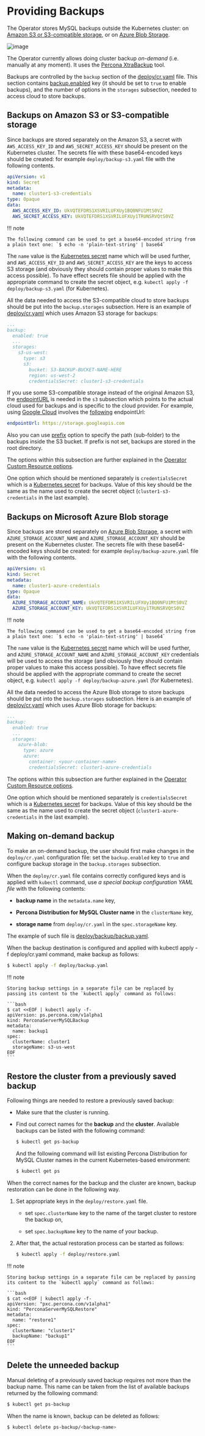 # Providing Backups

The Operator stores MySQL backups outside the
Kubernetes cluster: on [Amazon S3 or S3-compatible storage](https://en.wikipedia.org/wiki/Amazon_S3#S3_API_and_competing_services),
or on [Azure Blob Storage](https://azure.microsoft.com/en-us/services/storage/blobs/).

![image](assets/images/backup-s3.svg)

The Operator currently allows doing cluster backup *on-demand* (i.e. manually at
any moment). It uses the [Percona XtraBackup](https://docs.percona.com/percona-xtrabackup/latest/) tool.

Backups are controlled by the `backup` section of the
[deploy/cr.yaml](https://github.com/percona/percona-server-mysql-operator/blob/main/deploy/cr.yaml)
file. This section contains [backup.enabled](operator.md#backup-enabled) key (it should
be set to `true` to enable backups), and the number of options in the
`storages` subsection, needed to access cloud to store backups.

## Backups on Amazon S3 or S3-compatible storage

Since backups are stored separately on the Amazon S3, a secret with
`AWS_ACCESS_KEY_ID` and `AWS_SECRET_ACCESS_KEY` should be present on
the Kubernetes cluster. The secrets file with these base64-encoded keys should
be created: for example `deploy/backup-s3.yaml` file with the following
contents.

```yaml
apiVersion: v1
kind: Secret
metadata:
  name: cluster1-s3-credentials
type: Opaque
data:
  AWS_ACCESS_KEY_ID: UkVQTEFDRS1XSVRILUFXUy1BQ0NFU1MtS0VZ
  AWS_SECRET_ACCESS_KEY: UkVQTEFDRS1XSVRILUFXUy1TRUNSRVQtS0VZ
```

!!! note

    The following command can be used to get a base64-encoded string from
    a plain text one: `$ echo -n 'plain-text-string' | base64`

The `name` value is the [Kubernetes
secret](https://kubernetes.io/docs/concepts/configuration/secret/)
name which will be used further, and `AWS_ACCESS_KEY_ID` and
`AWS_SECRET_ACCESS_KEY` are the keys to access S3 storage (and
obviously they should contain proper values to make this access
possible). To have effect secrets file should be applied with the
appropriate command to create the secret object,
e.g. `kubectl apply -f deploy/backup-s3.yaml` (for Kubernetes).

All the data needed to access the S3-compatible cloud to store backups should be
put into the `backup.storages` subsection. Here is an example
of [deploy/cr.yaml](https://github.com/percona/percona-server-mysql-operator/blob/main/deploy/cr.yaml)
which uses Amazon S3 storage for backups:

```yaml
...
backup:
  enabled: true
  ...
  storages:
    s3-us-west:
      type: s3
      s3:
        bucket: S3-BACKUP-BUCKET-NAME-HERE
        region: us-west-2
        credentialsSecret: cluster1-s3-credentials
```

If you use some S3-compatible storage instead of the original
Amazon S3, the [endpointURL](https://docs.min.io/docs/aws-cli-with-minio.html) is needed in the `s3` subsection which points to the actual cloud used for backups and
is specific to the cloud provider. For example, using [Google Cloud](https://cloud.google.com) involves the [following](https://storage.googleapis.com) endpointUrl:

```yaml
endpointUrl: https://storage.googleapis.com
```

Also you can use [prefix](operator.md#backup-storages-s3-prefix) option to
specify the path (sub-folder) to the backups inside the S3 bucket. If prefix is
not set, backups are stored in the root directory.

The options within this subsection are further explained in the
[Operator Custom Resource options](operator.md#operator-backup-section).

One option which should be mentioned separately is
`credentialsSecret` which is a [Kubernetes
secret](https://kubernetes.io/docs/concepts/configuration/secret/)
for backups. Value of this key should be the same as the name used to
create the secret object (`cluster1-s3-credentials` in the last
example).

## Backups on Microsoft Azure Blob storage

Since backups are stored separately on [Azure Blob Storage](https://azure.microsoft.com/en-us/services/storage/blobs/),
a secret with `AZURE_STORAGE_ACCOUNT_NAME` and `AZURE_STORAGE_ACCOUNT_KEY` should be present on
the Kubernetes cluster. The secrets file with these base64-encoded keys should
be created: for example `deploy/backup-azure.yaml` file with the following
contents.

```yaml
apiVersion: v1
kind: Secret
metadata:
  name: cluster1-azure-credentials
type: Opaque
data:
  AZURE_STORAGE_ACCOUNT_NAME: UkVQTEFDRS1XSVRILUFXUy1BQ0NFU1MtS0VZ
  AZURE_STORAGE_ACCOUNT_KEY: UkVQTEFDRS1XSVRILUFXUy1TRUNSRVQtS0VZ
```

!!! note

    The following command can be used to get a base64-encoded string from
    a plain text one: `$ echo -n 'plain-text-string' | base64`

The `name` value is the [Kubernetes
secret](https://kubernetes.io/docs/concepts/configuration/secret/)
name which will be used further, and `AZURE_STORAGE_ACCOUNT_NAME` and
`AZURE_STORAGE_ACCOUNT_KEY` credentials will be used to access the storage
(and obviously they should contain proper values to make this access
possible). To have effect secrets file should be applied with the appropriate
command to create the secret object, e.g.
`kubectl apply -f deploy/backup-azure.yaml` (for Kubernetes).

All the data needed to access the Azure Blob storage to store backups should be
put into the `backup.storages` subsection. Here is an example
of [deploy/cr.yaml](https://github.com/percona/percona-server-mysql-operator/blob/main/deploy/cr.yaml)
which uses Azure Blob storage for backups:

```yaml
...
backup:
  enabled: true
  ...
  storages:
    azure-blob:
      type: azure
      azure:
        container: <your-container-name>
        credentialsSecret: cluster1-azure-credentials
```

The options within this subsection are further explained in the
[Operator Custom Resource options](operator.md#operator-backup-section).

One option which should be mentioned separately is
`credentialsSecret` which is a [Kubernetes
secret](https://kubernetes.io/docs/concepts/configuration/secret/)
for backups. Value of this key should be the same as the name used to
create the secret object (`cluster1-azure-credentials` in the last
example).

## Making on-demand backup

To make an on-demand backup, the user should first make changes in the
`deploy/cr.yaml` configuration file: set the `backup.enabled` key to
`true` and configure backup storage in the `backup.storages` subsection.

When the `deploy/cr.yaml` file
contains correctly configured keys and is applied with `kubectl` command, use
*a special backup configuration YAML file* with the following contents:

* **backup name** in the `metadata.name` key,

* **Percona Distribution for MySQL Cluster name** in the `clusterName` key,

* **storage name** from `deploy/cr.yaml` in the `spec.storageName` key.

The example of such file is [deploy/backup/backup.yaml](https://github.com/percona/percona-server-mysql-operator/blob/main/deploy/backup.yaml).

When the backup destination is configured and applied with kubectl apply -f deploy/cr.yaml command, make backup as follows:

```bash
$ kubectl apply -f deploy/backup.yaml
```

!!! note

    Storing backup settings in a separate file can be replaced by
    passing its content to the `kubectl apply` command as follows:

    ```bash
    $ cat <<EOF | kubectl apply -f-
    apiVersion: ps.percona.com/v1alpha1
    kind: PerconaServerMySQLBackup
    metadata:
      name: backup1
    spec:
      clusterName: cluster1
      storageName: s3-us-west
    EOF
    ```

## Restore the cluster from a previously saved backup

Following things are needed to restore a previously saved backup:

* Make sure that the cluster is running.

* Find out correct names for the **backup** and the **cluster**. Available
backups can be listed with the following command:

    ```bash
    $ kubectl get ps-backup
    ```

    And the following command will list existing Percona Distribution for MySQL
    Cluster names in the current Kubernetes-based environment:

    ```bash
    $ kubectl get ps
    ```

When the correct names for the backup and the cluster are known, backup
restoration can be done in the following way.

1. Set appropriate keys in the `deploy/restore.yaml` file.

    * set `spec.clusterName` key to the name of the target cluster to restore
        the backup on,

    * set `spec.backupName` key to the name of your backup.

2. After that, the actual restoration process can be started as follows:

    ```bash
    $ kubectl apply -f deploy/restore.yaml
    ```

!!! note

    Storing backup settings in a separate file can be replaced by passing
    its content to the `kubectl apply` command as follows:

    ```bash
    $ cat <<EOF | kubectl apply -f-
    apiVersion: "pxc.percona.com/v1alpha1"
    kind: "PerconaServerMySQLRestore"
    metadata:
      name: "restore1"
    spec:
      clusterName: "cluster1"
      backupName: "backup1"
    EOF
    ```

## Delete the unneeded backup

Manual deleting of a previously saved backup requires not more than the backup
name. This name can be taken from the list of available backups returned
by the following command:

```bash
$ kubectl get ps-backup
```

When the name is known, backup can be deleted as follows:

```bash
$ kubectl delete ps-backup/<backup-name>
```
